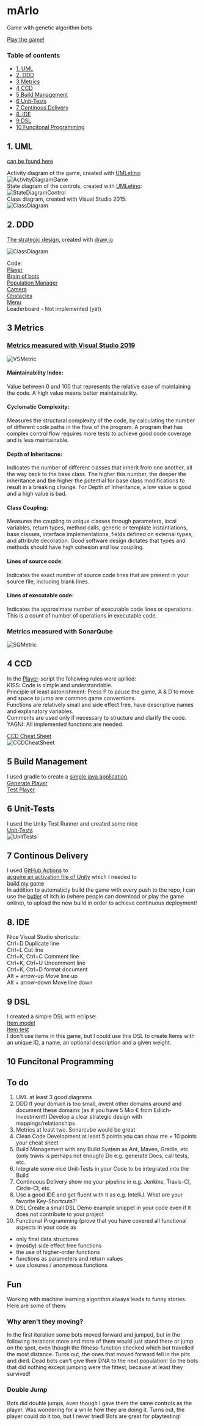 # mArIo
Game with genetic algorithm bots

[Play the game!](https://thetex.itch.io/mario?secret=0Od8ESv4kBi3M2Cxzmc75uvJrA)

### Table of contents  
  * [1. UML](#1-uml)
  * [2. DDD](#2-ddd)
  * [3 Metrics](#3-metrics)
  * [4 CCD](#4-ccd)
  * [5 Build Management](#5-build-management)
  * [6 Unit-Tests](#6-unit-tests)
  * [7 Continous Delivery](#7-continous-delivery)
  * [8. IDE](#8-ide)
  * [9 DSL](#9-dsl)
  * [10 Funcitonal Programming](#10-funcitonal-programming)

## 1. UML  
[can be found here](https://github.com/JHoster/mArIo/tree/main/Exercises/UML)  

Activity diagram of the game, created with [UMLetino](http://www.umletino.com/):  
![ActivityDiagramGame](Exercises/UML/NewUML/ActivityDiagramGame.png)  
State diagram of the controls, created with [UMLetino](http://www.umletino.com/):    
![StateDiagramControl](Exercises/UML/NewUML/StateDiagramControl.png)  
Class diagram, created with Visual Studio 2015:  
![ClassDiagram](Exercises/UML/NewUML/ClassDiagram.png)  
<!---
Genetic algorithm / Population manager:  
![PopulationManager](Stuff/PopulationManager.svg)  
Bot decision making:  
![BotDecisionMaking](Stuff/BotDecisionMaking.png)
-->
## 2. DDD  
[The strategic design, ](https://github.com/JHoster/mArIo/blob/main/Exercises/DDDStrategicDesign.svg) created with [draw.io](https://app.diagrams.net/)  
  
![ClassDiagram](Exercises/DDDStrategicDesign.svg)  

<!--
The strategic design is shown in the game overview: https://github.com/JHoster/mArIo/blob/main/Stuff/mArIoOverview.svg  
![mArIoOverview](https://raw.githubusercontent.com/JHoster/mArIo/6a911b11539cf994a8f42e53bdc15fdc10d4ac83/Stuff/mArIoOverview.svg)  -->
Code:  
[Player](https://github.com/JHoster/mArIo/blob/main/Assets/Player.cs)  
[Brain of bots](https://github.com/JHoster/mArIo/blob/main/Assets/Brain.cs)  
[Population Manager](https://github.com/JHoster/mArIo/blob/main/Assets/PopulationManager.cs)  
[Camera](https://github.com/JHoster/mArIo/blob/main/Assets/Cam.cs)  
[Obstacles](https://github.com/JHoster/mArIo/blob/main/Assets/Obstacles.cs)  
[Menu](https://github.com/JHoster/mArIo/blob/main/Assets/Menu.cs)  
Leaderboard - Not implemented (yet)  

## 3 Metrics  
### [Metrics measured with Visual Studio 2019](https://docs.microsoft.com/en-us/visualstudio/code-quality/code-metrics-values?view=vs-2019)
![VSMetric](Exercises/VSMetric.png)  
#### Maintainability Index:
Value between 0 and 100 that represents the relative ease of maintaining the code. A high value means better maintainability.  
#### Cyclomatic Complexity:
Measures the structural complexity of the code, by calculating the number of different code paths in the flow of the program. A program that has complex control flow requires more tests to achieve good code coverage and is less maintainable.  
#### Depth of Inheritacne:
Indicates the number of different classes that inherit from one another, all the way back to the base class. The higher this number, the deeper the inheritance and the higher the potential for base class modifications to result in a breaking change. For Depth of Inheritance, a low value is good and a high value is bad.  
#### Class Coupling:
Measures the coupling to unique classes through parameters, local variables, return types, method calls, generic or template instantiations, base classes, interface implementations, fields defined on external types, and attribute decoration. Good software design dictates that types and methods should have high cohesion and low coupling.  
#### Lines of source code:
Indicates the exact number of source code lines that are present in your source file, including blank lines.  
#### Lines of executable code:
Indicates the approximate number of executable code lines or operations. This is a count of number of operations in executable code.  

### Metrics measured with SonarQube  
![SQMetric](Exercises/SQMetric.png)  

## 4 CCD  

In the [Player](https://github.com/JHoster/mArIo/blob/main/Assets/Player.cs)-script the following rules were apllied:  
KISS: Code is simple and understandable.  
Principle of least astonishment: Press P to pause the game, A & D to move and space to jump are common game conventions.  
Functions are relatively small and side effect free, have descriptive names and explanatory variables.  
Comments are used only if necessary to structure and clarify the code.  
YAGNI: All implemented functions are needed.  

[CCD Cheat Sheet](https://github.com/JHoster/mArIo/blob/main/Exercises/CCDCheatSheet.pdf)  
![CCDCheatSheet](Exercises/CCDCheatSheet.png)  

## 5 Build Management  
I used gradle to create a [simple java application](https://github.com/JHoster/mArIo/tree/main/Gradle).  
[Generate Player](https://github.com/JHoster/mArIo/blob/main/Gradle/app/src/main/java/mArIoBuild/app/Player.java)  
[Test Player](https://github.com/JHoster/mArIo/blob/main/Gradle/app/src/test/java/mArIoBuild/app/PlayerTest.java)  

## 6 Unit-Tests  
I used the Unity Test Runner and created some nice  
[Unit-Tests](https://github.com/JHoster/mArIo/blob/main/Assets/UnitTest/Tests/TestSuite.cs)  
![UnitTests](Exercises/UnitTests.png)  

## 7 Continous Delivery  
I used [GitHub Actions](https://github.com/JHoster/mArIo/actions) to  
[acquire an activation file of Unity](https://github.com/JHoster/mArIo/blob/main/.github/workflows/activation.yml) which I needed to  
[build my game](https://github.com/JHoster/mArIo/blob/main/.github/workflows/main.yml)  
In addition to automaticly build the game with every push to the repo, I can use the [butler](https://itch.io/docs/butler/) of itch.io (where people can download or play the game online), to upload the new build in order to achieve continuous deployment!  

## 8. IDE
Nice Visual Studio shortcuts:  
Ctrl+D Duplicate line  
Ctrl+L Cut line  
Ctrl+K, Ctrl+C Comment line  
Ctrl+K, Ctrl+U Uncomment line  
Ctrl+K, Ctrl+D format document  
Alt + arrow-up Move line up  
Alt + arrow-down Move line down  

## 9 DSL  
I created a simple DSL with eclipse:  
[Item model](https://github.com/JHoster/mArIo/blob/main/DSL/mArIoDSL.mydsl/src/mArIoDSL/MyDsl.xtext)  
[Item test](https://github.com/JHoster/mArIo/blob/main/testItem.mydsl)  
I don't use items in this game, but I could use this DSL to create Items with an unique ID, a name, an optional description and a given weight.  

## 10 Funcitonal Programming  

## To do  
1. UML at least 3 good diagrams
2. DDD If your domain is too small, invent other domains around and document these domains (as if you have 5 Mio € from Edlich-Investment!) Develop a clear strategic design with mappings/relationships
3. Metrics at least two. Sonarcube would be great
4. Clean Code Development at least 5 points you can show me + 10 points your cheat sheet
5. Build Management with any Build System as Ant, Maven, Gradle, etc. (only travis is perhaps not enough) Do e.g. generate Docs, call tests, etc.
6. Integrate some nice Unit-Tests in your Code to be integrated into the Build
7. Continuous Delivery show me your pipeline in e.g. Jenkins, Travis-CI, Circle-CI, etc.
8. Use a good IDE and get fluent with it as e.g. IntelliJ. What are your favorite Key-Shortcuts?!
9. DSL Create a small DSL Demo example snippet in your code even if it does not contribute to your project
10. Functional Programming (prove that you have covered all functional aspects in your code as
- only final data structures
- (mostly) side effect free functions
- the use of higher-order functions
- functions as parameters and return values
- use closures / anonymous functions

## Fun
Working with machine learning algorithm always leads to funny stories.  
Here are some of them:  

### Why aren't they moving?  
In the first iteration some bots moved forward and jumped, but in the following iterations more and more of them would just stand there or jump on the spot, even though the fitness-function checked which bot travelled the most distance.
Turns out, the ones that moved forward fell in the pits and died.
Dead bots can't give their DNA to the next population!
So the bots that did nothing except jumping were the fittest, because at least they survived!

### Double Jump  
Bots did double jumps, even though I gave them the same controls as the player.
Was wondering for a while how they are doing it.
Turns out, the player could do it too, but I never tried!
Bots are great for playtesting!
